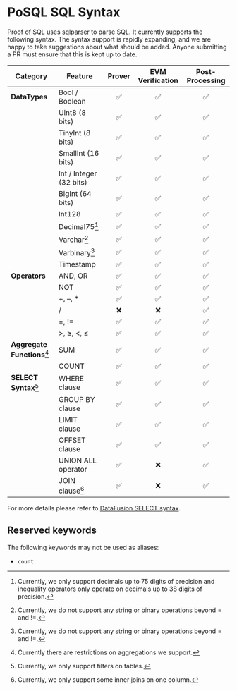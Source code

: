 # PoSQL SQL Syntax

Proof of SQL uses [sqlparser](https://github.com/apache/datafusion-sqlparser-rs) to parse SQL. It currently supports the following syntax. The syntax support is rapidly expanding, and we are happy to take suggestions about what should be added. Anyone submitting a PR must ensure that this is kept up to date.

| **Category**             | **Feature**               | **Prover** | **EVM Verification** | **Post-Processing** |
|--------------------------|---------------------------|:----------:|:--------------------:|:-------------------:|
| **DataTypes**            | Bool / Boolean            | ✅        | ✅                  | ✅                 |
|                          | Uint8 (8 bits)            | ✅        | ✅                  | ✅                 |
|                          | TinyInt (8 bits)          | ✅        | ✅                  | ✅                 |
|                          | SmallInt (16 bits)        | ✅        | ✅                  | ✅                 |
|                          | Int / Integer (32 bits)   | ✅        | ✅                  | ✅                 |
|                          | BigInt (64 bits)          | ✅        | ✅                  | ✅                 |
|                          | Int128                    | ✅        | ✅                  | ✅                 |
|                          | Decimal75[^4]                 | ✅        | ✅                  | ✅                 |
|                          | Varchar[^1]               | ✅        | ✅                  | ✅                 |
|                          | Varbinary[^1]             | ✅        | ✅                  | ✅                 |
|                          | Timestamp                 | ✅        | ✅                  | ✅                 |
| **Operators**            | AND, OR                   | ✅        | ✅                  | ✅                 |
|                          | NOT                       | ✅        | ✅                  | ✅                 |
|                          | +, –, *                   | ✅        | ✅                  | ✅                 |
|                          | /                         | ❌        | ❌                  | ✅                 |
|                          | =, !=                     | ✅        | ✅                  | ✅                 |
|                          | >, ≥, <, ≤                | ✅        | ✅                  | ✅                 |
| **Aggregate Functions**[^3]  | SUM                       | ✅        | ✅                  | ✅                 |
|                          | COUNT                     | ✅        | ✅                  | ✅                 |
| **SELECT Syntax**[^5]        | WHERE clause              | ✅        | ✅                  | ✅                 |
|                          | GROUP BY clause           | ✅        | ✅                  | ✅                 |
|                          | LIMIT clause              | ✅        | ✅                  | ✅                 |
|                          | OFFSET clause             | ✅        | ✅                  | ✅                 |
|                          | UNION ALL operator        | ✅        | ❌                  | ✅                 |
|                          | JOIN clause[^2]           | ✅        | ❌                  | ✅                 |


[^1]: Currently, we do not support any string or binary operations beyond = and !=.
[^2]: Currently, we only support some inner joins on one column.
[^3]: Currently there are restrictions on aggregations we support.
[^4]: Currently, we only support decimals up to 75 digits of precision and inequality operators only operate on decimals up to 38 digits of precision.
[^5]: Currently, we only support filters on tables.

For more details please refer to [DataFusion SELECT syntax](https://datafusion.apache.org/user-guide/sql/select.html).

## Reserved keywords

The following keywords may not be used as aliases:
- `count`
